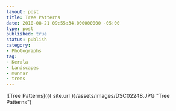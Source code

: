 ```yaml
---
layout: post
title: Tree Patterns
date: 2010-08-21 09:55:34.000000000 -05:00
type: post
published: true
status: publish
category:
- Photographs
tag:
- Kerala
- Landscapes
- munnar
- trees
---
```

![Tree Patterns]({{ site.url }}/assets/images/DSC02248.JPG "Tree Patterns")
